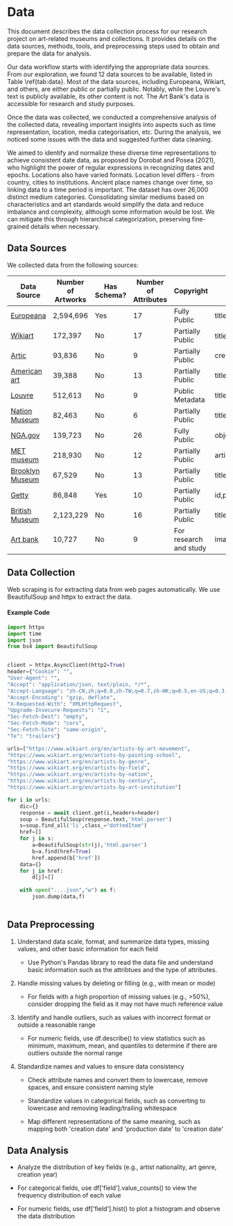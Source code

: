 # Data

This document describes the data collection process for our research project on art-related museums and collections. It provides details on the data sources, methods, tools, and preprocessing steps used to obtain and prepare the data for analysis.

Our data workflow starts with identifying the appropriate data sources. From our exploration, we found 12 data sources to be available, listed in Table \ref{tab:data}. Most of the data sources, including Europeana, Wikiart, and others, are either public or partially public. Notably, while the Louvre's text is publicly available, its other content is not. The Art Bank's data is accessible for research and study purposes. 

Once the data was collected, we conducted a comprehensive analysis of the collected data, revealing important insights into aspects such as time representation, location, media categorisation, etc. During the analysis, we noticed some issues with the data and suggested further data cleaning.

We aimed to identify and normalize these diverse time representations to achieve consistent date data, as proposed by Dorobat and Posea (2021),  who highlight the power of regular expressions in  recognizing dates and epochs. Locations also have varied formats. Location level differs - from country, cities to institutions. Ancient place names change over time, so linking data to a time period is important. The dataset has over 26,000 distinct medium categories. Consolidating similar mediums based on characteristics and art standards would simplify the data and reduce imbalance and complexity, although some information would be lost. We can mitigate this through hierarchical categorization, preserving fine-grained details when necessary.


## Data Sources

We collected data from the following sources:


| Data Source | Number of Artworks | Has Schema? | Number of Attributes | Copyright |   Attributes |
|-------------|--------------------|-------------|-----------------------|-----------|----------|
| [Europeana](https://www.europeana.eu/en) | 2,594,696 | Yes | 17 | Fully Public |title, creator, Publisher, subject,Type of item,Aggregator,Creation date,Places,Identifier, description,Language,Year,Providing country,Collection name,Is part of,Identifier,image,Format|
| [Wikiart](https://www.wikiart.org/) | 172,397 | No | 17 | Partially Public |title,year,width,height,artistName,image,description,Style,Genre,Media,Location,Original Title,Series,Period,wikipediadescription,Theme,provenance｜
| [Artic](https://www.artic.edu/) | 93,836 | No | 9 | Partially Public |  creator, description, exhibition history, provenance, title, place, medium,dimension,date|
| [American art](https://americanart.si.edu/) | 39,388 | No | 13 | Partially Public |title, artist,date,location,dimension,copyright,credit,mediums,classification,highlight,keywords,Object Number,Linked Open Data|
| [Louvre](https://www.louvre.fr/en) | 512,613 | No | 9 | Public Metadata |title, creator, date,description,collection,history,dimension,material,location|
| [Nation Museum](https://collection.nationalmuseum.se) | 82,463 | No | 6 | Partially Public |title,creator,description,Material,dimension,Exhibited|
| [NGA.gov](https://www.nga.gov/) | 139,723 | No | 26 | Fully Public |objectid,accessioned,accessionnum,locationid,title,displaydate,beginyear,endyear,visualbrowsertimespan,medium,dimensions,inscription,markings,attributioninverted,attribution,provenancetext,classification,subclassification,visualbrowserclassification,parentid,isvirtual,departmentabbr,portfolio,series,volume,watermarks|
| [MET museum](https://www.metmuseum.org) | 218,930 | No | 12 | Partially Public |artist, date, current location,description, provenance,title, period, culture, medium, classification|
| [Brooklyn Museum](https://www.brooklynmuseum.org/) | 67,529 | No | 13 | Partially Public |title, artist,medium,dimension, collection,location,caption,image,date,DESCRIPTION,period,SIGNATURE,MARKINGS|
| [Getty](https://www.getty.edu) | 86,848 | Yes | 10 | Partially Public |id,primary_name,date_created,culture,creator,Medium,dimension,Mark,classification,object type|
| [British Museum](https://www.britishmuseum.org) | 2,123,229 | No | 16 | Partially Public |title,artist,object type,description,cultures,date,material,location,subject,Acquisition date,Department,Technique,School,Production place,comments|
| [Art bank](https://www.artbank.gov.au/) | 10,727 | No | 9 | For research and study | image, title, artist, date, material, medium, size, price, description|



## Data Collection



Web scraping is for extracting data from web pages automatically. We use BeautifulSoup and httpx to extract the data.

#### Example Code

```python
import httpx
import time
import json
from bs4 import BeautifulSoup


client = httpx.AsyncClient(http2=True)
header={"Cookie": "",
"User-Agent": "",
"Accept": "application/json, text/plain, */*",
"Accept-Language": "zh-CN,zh;q=0.8,zh-TW;q=0.7,zh-HK;q=0.5,en-US;q=0.3,en;q=0.2",
"Accept-Encoding": "gzip, deflate",
"X-Requested-With": "XMLHttpRequest",
"Upgrade-Insecure-Requests": "1",
"Sec-Fetch-Dest": "empty",
"Sec-Fetch-Mode": "cors",
"Sec-Fetch-Site": "same-origin",
"Te": "trailers"}

urls=["https://www.wikiart.org/en/artists-by-art-movement",
"https://www.wikiart.org/en/artists-by-painting-school",
"https://www.wikiart.org/en/artists-by-genre",
"https://www.wikiart.org/en/artists-by-field",
"https://www.wikiart.org/en/artists-by-nation",
"https://www.wikiart.org/en/artists-by-century",
"https://www.wikiart.org/en/artists-by-art-institution"]

for i in urls:
    dic={}
    response = await client.get(i,headers=header)
    soup = BeautifulSoup(response.text,'html.parser')
    s=soup.find_all('li',class_="dottedItem")
    href=[]
    for j in s:
        a=BeautifulSoup(str(j),'html.parser')
        b=a.find(href=True)
        href.append(b['href'])
    data={}
    for j in href:
        d[j]=[]
    
    with open("....json","w") as f:
        json.dump(data,f)    
        
```


## Data Preprocessing


1. Understand data scale, format, and summarize data types, missing values, and other basic information for each field

    - Use Python's Pandas library to read the data file and understand basic information such as the attribtues and the type of attributes.


2. Handle missing values by deleting or filling (e.g., with mean or mode)

    - For fields with a high proportion of missing values (e.g., >50%), consider dropping the field as it may not have much reference value


3. Identify and handle outliers, such as values with incorrect format or outside a reasonable range

    - For numeric fields, use df.describe() to view statistics such as minimum, maximum, mean, and quantiles to determine if there are outliers outside the normal range


4. Standardize names and values to ensure data consistency

    - Check attribute names and convert them to lowercase, remove spaces, and ensure consistent naming style

    - Standardize values in categorical fields, such as converting to lowercase and removing leading/trailing whitespace


    - Map different representations of the same meaning, such as mapping both 'creation date' and 'production date' to 'creation date'

## Data Analysis


- Analyze the distribution of key fields (e.g., artist nationality, art genre, creation year)

- For categorical fields, use df['field'].value_counts() to view the frequency distribution of each value
- For numeric fields, use df['field'].hist() to plot a histogram and observe the data distribution















